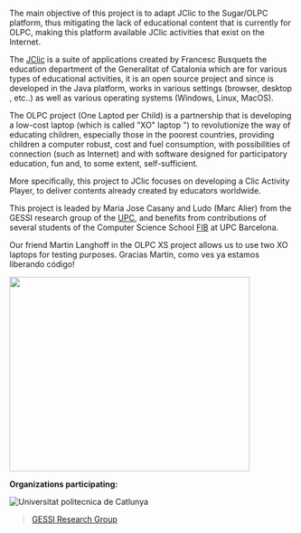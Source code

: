 The main objective of this project is to adapt JClic to the Sugar/OLPC platform, thus mitigating the lack of educational content that is currently for OLPC, making this platform available JClic activities that exist on the Internet.

The [JClic](http://clic.xtec.cat/es/jclic/index.htm) is a suite of applications created by Francesc Busquets  the education department of the Generalitat of Catalonia which are for various types of educational activities, it is an open source project and since is developed in the Java platform, works in various settings (browser, desktop , etc..) as well as various operating systems (Windows, Linux, MacOS).

The OLPC project (One Laptod per Child) is a partnership that is developing a low-cost laptop (which is called "XO" laptop ") to revolutionize the way of educating children, especially those in the poorest countries, providing children a computer robust, cost and fuel consumption, with possibilities of connection (such as Internet) and with software designed for participatory education, fun and, to some extent, self-sufficient.

More specifically, this project to JClic focuses on developing a Clic Activity Player, to deliver contents already created by educators worldwide.

This project is leaded by Maria Jose Casany and Ludo (Marc Alier) from the GESSI research group of the [UPC](http://www.upc.edu), and benefits from contributions of several students of the Computer Science School [FIB](http://www.fib.upc.edu) at UPC Barcelona.

Our friend Martin Langhoff in the OLPC XS project allows us to use two XO laptops for testing purposes. Gracias Martin, como ves ya estamos liberando código!

<a href='http://www.youtube.com/watch?feature=player_embedded&v=axWLqE7meMQ' target='_blank'><img src='http://img.youtube.com/vi/axWLqE7meMQ/0.jpg' width='425' height=344 /></a>

**Organizations participating:**


<img src='http://www.essi.upc.edu/index_archivos/image002.jpg' alt='Universitat politecnica de Catlunya'>
<blockquote><a href='http://www.essi.upc.edu/~gessi/|'>GESSI Research Group</a>